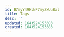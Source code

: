 ```yaml
---
id: B7myY49HkkF7myZxUuBxl
title: Tags
desc: ''
updated: 1643524153683
created: 1643524153683
---
```


